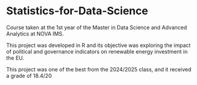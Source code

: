 # Statistics-for-Data-Science
Course taken at the 1st year of the Master in Data Science and Advanced Analytics at NOVA IMS.

This project was developed in R and its objective was exploring the impact of political and governance indicators on renewable energy investment in the EU. 

This project was one of the best from the 2024/2025 class, and it received a grade of 18.4/20
